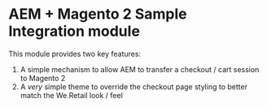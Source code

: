 # AEM + Magento 2 Sample Integration module

This module provides two key features:

1. A simple mechanism to allow AEM to transfer a checkout / cart session to Magento 2 
2. A *very* simple theme to override the checkout page styling to better match the We.Retail look / feel

